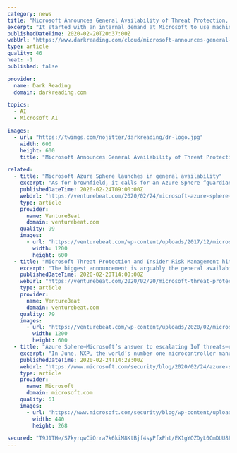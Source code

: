 ```yaml
---
category: news
title: "Microsoft Announces General Availability of Threat Protection, Insider Risk Management"
excerpt: "It started with an internal demand at Microsoft to use machine learning to detect threats based on user behavior ... and other partners to enable easier data collection. A new connector for Azure Security Center for IoT lets admins onboard data workloads from the Internet of Things into Azure Sentinel from deployments managed in the IoT ..."
publishedDateTime: 2020-02-20T20:37:00Z
webUrl: "https://www.darkreading.com/cloud/microsoft-announces-general-availability-of-threat-protection-insider-risk-management-/d/d-id/1337105"
type: article
quality: 46
heat: -1
published: false

provider:
  name: Dark Reading
  domain: darkreading.com

topics:
  - AI
  - Microsoft AI

images:
  - url: "https://twimgs.com/nojitter/darkreading/dr-logo.jpg"
    width: 600
    height: 600
    title: "Microsoft Announces General Availability of Threat Protection, Insider Risk Management"

related:
  - title: "Microsoft Azure Sphere launches in general availability"
    excerpt: "As for brownfield, it calls for an Azure Sphere “guardian” device — the bulk of which are produced by Avnet and AI-Link — to connect existing hardware to the internet. Azure Sphere hardware is available in several configurations, including Wi-Fi modules, development kits and dev boards (from partners like Seeed Studios and USI), and the ..."
    publishedDateTime: 2020-02-24T09:00:00Z
    webUrl: "https://venturebeat.com/2020/02/24/microsoft-azure-sphere-launches-in-general-availability/"
    type: article
    provider:
      name: VentureBeat
      domain: venturebeat.com
    quality: 99
    images:
      - url: "https://venturebeat.com/wp-content/uploads/2017/12/microsoft-azure-new-logo-2017-e1572843284943.png?w=1200&#038;strip=all"
        width: 1200
        height: 600
  - title: "Microsoft Threat Protection and Insider Risk Management hit general availability"
    excerpt: "The biggest announcement is arguably the general availability of Microsoft Threat Protection, which uses AI to offer a correlated view of threats and automation to address them. Other tidbits worth touching on include news from Microsoft Defender ATP (Android and iOS support is coming), Insider Risk Management, and Azure Sentinel. Microsoft ..."
    publishedDateTime: 2020-02-20T14:00:00Z
    webUrl: "https://venturebeat.com/2020/02/20/microsoft-threat-protection-insider-risk-management-general-availability/"
    type: article
    provider:
      name: VentureBeat
      domain: venturebeat.com
    quality: 79
    images:
      - url: "https://venturebeat.com/wp-content/uploads/2020/02/microsoft-threat-protection-hero.jpg?w=1200&#038;strip=all"
        width: 1200
        height: 600
  - title: "Azure Sphere—Microsoft’s answer to escalating IoT threats—reaches general availability"
    excerpt: "In June, NXP, the world’s number one microcontroller manufacturer, announced their timeline for their very first Azure Sphere chip. And that chip will add much larger compute capabilities. For example, they’ll do AI, and vision, and graphics, and more sophisticated user interfaces. And then in October, Qualcomm announced that they’ll ..."
    publishedDateTime: 2020-02-24T14:28:00Z
    webUrl: "https://www.microsoft.com/security/blog/2020/02/24/azure-sphere-microsoft-answer-iot-threats-reaches-general-availability/"
    type: article
    provider:
      name: Microsoft
      domain: microsoft.com
    quality: 61
    images:
      - url: "https://www.microsoft.com/security/blog/wp-content/uploads/2020/02/Azure-Sphere-card.jpg"
        width: 440
        height: 268

secured: "T9J1THe/S7kyrqwCiOrra7k6kiM8KtBjf4syPfxPht/EX1gYQZDyL0CmDUU8FAVAs9ojv6ReyT4r6o90Inzo/xUa5x2013zQPnYpguzbha1QgeyOQN2cUyMW+cFsNVWHVbDRURZk9Lb2JMD6BQ8sezhZHoggte+04TAq4d1EZ+jNIcA+PAQnI8vlTzyL6iefU5A4eGyv4q+YnNSc4hlQYiXDekw6iNh6Wewd77CHywPx7zJu9QszajAhp4ccwIRShclNhojSvLdTpokuZfvfrZMYEuhJuDwbuFze9jg/FPPfMp81SB40cChVsXlx1OZr;AMaxbTN6yO67FaocXMnJFg=="
---
```


